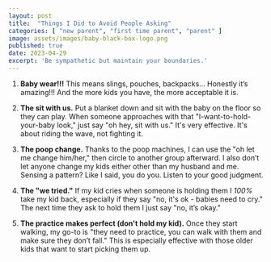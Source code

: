 ```yaml
---
layout: post
title:  "Things I Did to Avoid People Asking"
categories: [ "new parent", "first time parent", "parent" ]
image: assets/images/baby-black-box-logo.png
published: true
date: 2023-04-29
excerpt: 'Be sympathetic but maintain your boundaries.'
---
```


1. **Baby wear!!!** This means slings, pouches, backpacks... Honestly it’s amazing!!! And the more kids you have, the more acceptable it is. 

2. **The sit with us.** Put a blanket down and sit with the baby on the floor so they can play. When someone approaches with that "I-want-to-hold-your-baby look," just say "oh hey, sit with us." It's very effective. It's about riding the wave, not fighting it. 

3. **The poop change.** Thanks to the poop machines, I can use the "oh let me change him/her," then circle to another group afterward. I also don’t let anyone change my kids either other than my husband and me. Sensing a pattern? Like I said, you do you. Listen to your good judgment. 

4. **The "we tried."** If my kid cries when someone is holding them I *100%* take my kid back, especially if they say "no, it's ok - babies need to cry." The next time they ask to hold them I just say "no, it’s okay."

5. **The practice makes perfect (don't hold my kid).** Once they start walking, my go-to is  "they need to practice, you can walk with them and make sure they don’t fall." This is especially effective with those older kids that want to start picking them up. 